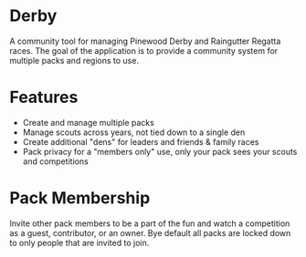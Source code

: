 Derby
=====
A community tool for managing Pinewood Derby and Raingutter Regatta races. The goal of the application is to provide a community system for multiple packs and regions to use.

Features
=====
  - Create and manage multiple packs 
  - Manage scouts across years, not tied down to a single den
  - Create additional "dens" for leaders and friends & family races
  - Pack privacy for a "members only" use, only your pack sees your scouts and competitions

Pack Membership
=====
Invite other pack members to be a part of the fun and watch a competition as a guest, contributor, or an owner. Bye default all packs are locked down to only people that are invited to join. 
